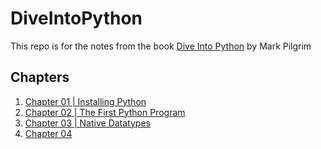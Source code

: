 # DiveIntoPython
This repo is for the notes from the book [Dive Into Python](http://www.diveintopython.net/toc/index.html) by Mark Pilgrim

## Chapters ##

1. [Chapter 01 | Installing Python ](Chapter_01/ReadMe.md)
2. [Chapter 02 | The First Python Program ](Chapter_02/ReadMe.md)
3. [Chapter 03 | Native Datatypes ](Chapter_03/ReadMe.md)
4. [Chapter 04](Chapter_04/ReadMe.md)